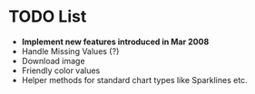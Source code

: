 # TODO List #

  * **Implement new features introduced in Mar 2008**
  * Handle Missing Values (?)
  * Download image
  * Friendly color values
  * Helper methods for standard chart types like Sparklines etc.